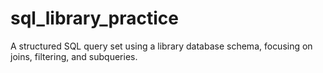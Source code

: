 # sql_library_practice
A structured SQL query set using a library database schema, focusing on joins, filtering, and subqueries.
